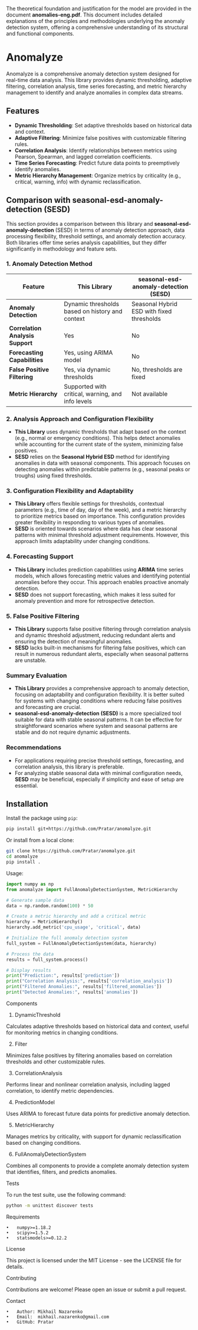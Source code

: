 The theoretical foundation and justification for the model are provided in the document **anomalies-eng.pdf**. This document includes detailed explanations of the principles and methodologies underlying the anomaly detection system, offering a comprehensive understanding of its structural and functional components.

# Anomalyze

Anomalyze is a comprehensive anomaly detection system designed for real-time data analysis. This library provides dynamic thresholding, adaptive filtering, correlation analysis, time series forecasting, and metric hierarchy management to identify and analyze anomalies in complex data streams.

## Features
- **Dynamic Thresholding**: Set adaptive thresholds based on historical data and context.
- **Adaptive Filtering**: Minimize false positives with customizable filtering rules.
- **Correlation Analysis**: Identify relationships between metrics using Pearson, Spearman, and lagged correlation coefficients.
- **Time Series Forecasting**: Predict future data points to preemptively identify anomalies.
- **Metric Hierarchy Management**: Organize metrics by criticality (e.g., critical, warning, info) with dynamic reclassification.

## Comparison with seasonal-esd-anomaly-detection (SESD)

This section provides a comparison between this library and **seasonal-esd-anomaly-detection** (SESD) in terms of anomaly detection approach, data processing flexibility, threshold settings, and anomaly detection accuracy. Both libraries offer time series analysis capabilities, but they differ significantly in methodology and feature sets.

### 1. **Anomaly Detection Method**

| Feature                                | This Library                                     | seasonal-esd-anomaly-detection (SESD)           |
|----------------------------------------|--------------------------------------------------|-------------------------------------------------|
| **Anomaly Detection**                  | Dynamic thresholds based on history and context  | Seasonal Hybrid ESD with fixed thresholds       |
| **Correlation Analysis Support**       | Yes                                              | No                                              |
| **Forecasting Capabilities**           | Yes, using ARIMA model                           | No                                              |
| **False Positive Filtering**           | Yes, via dynamic thresholds                      | No, thresholds are fixed                        |
| **Metric Hierarchy**                   | Supported with critical, warning, and info levels| Not available                                   |

### 2. **Analysis Approach and Configuration Flexibility**

- **This Library** uses dynamic thresholds that adapt based on the context (e.g., normal or emergency conditions). This helps detect anomalies while accounting for the current state of the system, minimizing false positives.
- **SESD** relies on the **Seasonal Hybrid ESD** method for identifying anomalies in data with seasonal components. This approach focuses on detecting anomalies within predictable patterns (e.g., seasonal peaks or troughs) using fixed thresholds.

### 3. **Configuration Flexibility and Adaptability**

- **This Library** offers flexible settings for thresholds, contextual parameters (e.g., time of day, day of the week), and a metric hierarchy to prioritize metrics based on importance. This configuration provides greater flexibility in responding to various types of anomalies.
- **SESD** is oriented towards scenarios where data has clear seasonal patterns with minimal threshold adjustment requirements. However, this approach limits adaptability under changing conditions.

### 4. **Forecasting Support**

- **This Library** includes prediction capabilities using **ARIMA** time series models, which allows forecasting metric values and identifying potential anomalies before they occur. This approach enables proactive anomaly detection.
- **SESD** does not support forecasting, which makes it less suited for anomaly prevention and more for retrospective detection.

### 5. **False Positive Filtering**

- **This Library** supports false positive filtering through correlation analysis and dynamic threshold adjustment, reducing redundant alerts and ensuring the detection of meaningful anomalies.
- **SESD** lacks built-in mechanisms for filtering false positives, which can result in numerous redundant alerts, especially when seasonal patterns are unstable.

### Summary Evaluation

- **This Library** provides a comprehensive approach to anomaly detection, focusing on adaptability and configuration flexibility. It is better suited for systems with changing conditions where reducing false positives and forecasting are crucial.
- **seasonal-esd-anomaly-detection (SESD)** is a more specialized tool suitable for data with stable seasonal patterns. It can be effective for straightforward scenarios where system and seasonal patterns are stable and do not require dynamic adjustments.

### Recommendations

- For applications requiring precise threshold settings, forecasting, and correlation analysis, this library is preferable.
- For analyzing stable seasonal data with minimal configuration needs, **SESD** may be beneficial, especially if simplicity and ease of setup are essential.

## Installation

Install the package using `pip`:
```bash
pip install git+https://github.com/Pratar/anomalyze.git
```

Or install from a local clone:
```bash
git clone https://github.com/Pratar/anomalyze.git
cd anomalyze
pip install .
```

Usage:
```python
import numpy as np
from anomalyze import FullAnomalyDetectionSystem, MetricHierarchy

# Generate sample data
data = np.random.random(100) * 50

# Create a metric hierarchy and add a critical metric
hierarchy = MetricHierarchy()
hierarchy.add_metric('cpu_usage', 'critical', data)

# Initialize the full anomaly detection system
full_system = FullAnomalyDetectionSystem(data, hierarchy)

# Process the data
results = full_system.process()

# Display results
print("Prediction:", results['prediction'])
print("Correlation Analysis:", results['correlation_analysis'])
print("Filtered Anomalies:", results['filtered_anomalies'])
print("Detected Anomalies:", results['anomalies'])
```

Components

1. DynamicThreshold

Calculates adaptive thresholds based on historical data and context, useful for monitoring metrics in changing conditions.

2. Filter

Minimizes false positives by filtering anomalies based on correlation thresholds and other customizable rules.

3. CorrelationAnalysis

Performs linear and nonlinear correlation analysis, including lagged correlation, to identify metric dependencies.

4. PredictionModel

Uses ARIMA to forecast future data points for predictive anomaly detection.

5. MetricHierarchy

Manages metrics by criticality, with support for dynamic reclassification based on changing conditions.

6. FullAnomalyDetectionSystem

Combines all components to provide a complete anomaly detection system that identifies, filters, and predicts anomalies.

Tests

To run the test suite, use the following command:
```bash
python -m unittest discover tests
```

Requirements

	•	numpy>=1.18.2
	•	scipy>=1.5.2
	•	statsmodels>=0.12.2

License

This project is licensed under the MIT License - see the LICENSE file for details.

Contributing

Contributions are welcome! Please open an issue or submit a pull request.

Contact

	•	Author: Mikhail Nazarenko
	•	Email:  mikhail.nazarenko@gmail.com
	•	GitHub: Pratar
